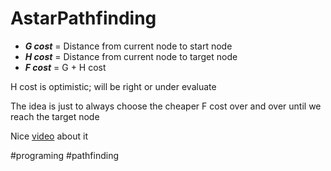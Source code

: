 # AstarPathfinding

- ***G cost*** = Distance from current node to start node
- ***H cost*** = Distance from current node to target node
- ***F cost*** = G + H cost

H cost is optimistic; will be right or under evaluate

The idea is just to always choose the cheaper F cost over and over until we reach the target node

Nice [video](https://youtu.be/i0x5fj4PqP4) about it 

#programing #pathfinding